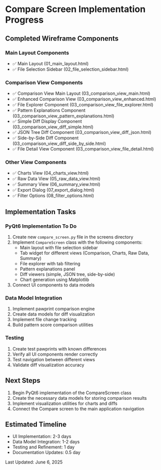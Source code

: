 # Compare Screen Implementation Progress

## Completed Wireframe Components

### Main Layout Components
- ✅ Main Layout (01_main_layout.html)
- ✅ File Selection Sidebar (02_file_selection_sidebar.html)

### Comparison View Components
- ✅ Comparison View Main Layout (03_comparison_view_main.html)
- ✅ Enhanced Comparison View (03_comparison_view_enhanced.html)
- ✅ File Explorer Component (03_comparison_view_file_explorer.html)
- ✅ Pattern Explanations Component (03_comparison_view_pattern_explanations.html)
- ✅ Simple Diff Display Component (03_comparison_view_diff_simple.html)
- ✅ JSON Tree Diff Component (03_comparison_view_diff_json.html)
- ✅ Side-by-Side Diff Component (03_comparison_view_diff_side_by_side.html)
- ✅ File Detail View Component (03_comparison_view_file_detail.html)

### Other View Components
- ✅ Charts View (04_charts_view.html)
- ✅ Raw Data View (05_raw_data_view.html)
- ✅ Summary View (06_summary_view.html)
- ✅ Export Dialog (07_export_dialog.html)
- ✅ Filter Options (08_filter_options.html)

## Implementation Tasks

### PyQt6 Implementation To Do
1. Create new `compare_screen.py` file in the screens directory
2. Implement `CompareScreen` class with the following components:
   - Main layout with file selection sidebar
   - Tab widget for different views (Comparison, Charts, Raw Data, Summary)
   - File explorer with tab filtering
   - Pattern explanations panel
   - Diff viewers (simple, JSON tree, side-by-side)
   - Chart generation using Matplotlib
3. Connect UI components to data models

### Data Model Integration
1. Implement pawprint comparison engine
2. Create data models for diff visualization
3. Implement file change tracking
4. Build pattern score comparison utilities

### Testing
1. Create test pawprints with known differences
2. Verify all UI components render correctly
3. Test navigation between different views
4. Validate diff visualization accuracy

## Next Steps
1. Begin PyQt6 implementation of the CompareScreen class
2. Create the necessary data models for storing comparison results
3. Implement visualization utilities for charts and diffs
4. Connect the Compare screen to the main application navigation

## Estimated Timeline
- UI Implementation: 2-3 days
- Data Model Integration: 1-2 days
- Testing and Refinement: 1 day
- Documentation Updates: 0.5 day

Last Updated: June 6, 2025
